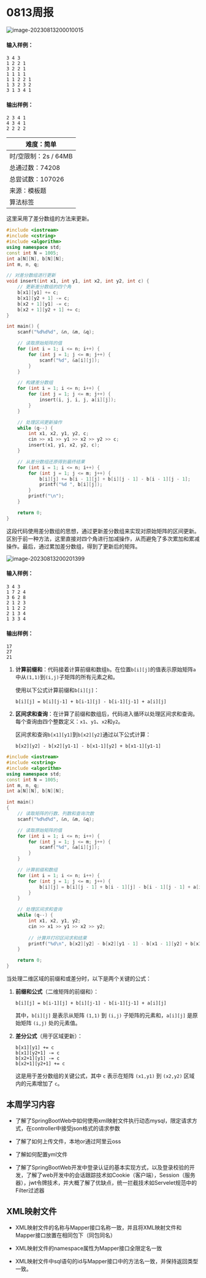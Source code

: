 # 0813周报

![image-20230813200010015](assets/image-20230813200010015.png)

#### 输入样例：

```
3 4 3
1 2 2 1
3 2 2 1
1 1 1 1
1 1 2 2 1
1 3 2 3 2
3 1 3 4 1
```

#### 输出样例：

```
2 3 4 1
4 3 4 1
2 2 2 2
```

| 难度：**简单**       |
| -------------------- |
| 时/空限制：2s / 64MB |
| 总通过数：74208      |
| 总尝试数：107026     |
| 来源：模板题         |
| 算法标签             |



这里采用了差分数组的方法来更新。

```cpp
#include <iostream>
#include <cstring>
#include <algorithm>
using namespace std;
const int N = 1005;
int a[N][N], b[N][N];
int m, n, q;

// 对差分数组进行更新
void insert(int x1, int y1, int x2, int y2, int c) {
    // 更新差分数组的四个角
    b[x1][y1] += c;
    b[x1][y2 + 1] -= c;
    b[x2 + 1][y1] -= c;
    b[x2 + 1][y2 + 1] += c;
}

int main() {
    scanf("%d%d%d", &n, &m, &q);

    // 读取原始矩阵的值
    for (int i = 1; i <= n; i++) {
        for (int j = 1; j <= m; j++) {
            scanf("%d", &a[i][j]);
        }
    }

    // 构建差分数组
    for (int i = 1; i <= n; i++) {
        for (int j = 1; j <= m; j++) {
            insert(i, j, i, j, a[i][j]);
        }
    }

    // 处理区间更新操作
    while (q--) {
        int x1, x2, y1, y2, c;
        cin >> x1 >> y1 >> x2 >> y2 >> c;
        insert(x1, y1, x2, y2, c);
    }

    // 从差分数组还原得到最终结果
    for (int i = 1; i <= n; i++) {
        for (int j = 1; j <= m; j++) {
            b[i][j] += b[i - 1][j] + b[i][j - 1] - b[i - 1][j - 1];
            printf("%d ", b[i][j]);
        }
        printf("\n");
    }

    return 0;
}
```

这段代码使用差分数组的思想，通过更新差分数组来实现对原始矩阵的区间更新。区别于前一种方法，这里直接对四个角进行加减操作，从而避免了多次累加和累减操作。最后，通过累加差分数组，得到了更新后的矩阵。





![image-20230813200201399](assets/image-20230813200201399.png)

#### 输入样例：

```
3 4 3
1 7 2 4
3 6 2 8
2 1 2 3
1 1 2 2
2 1 3 4
1 3 3 4
```

#### 输出样例：

```
17
27
21
```

1. **计算前缀和**：代码接着计算前缀和数组`b`。在位置`b[i][j]`的值表示原始矩阵`a`中从`(1,1)`到`(i,j)`子矩阵的所有元素之和。

   使用以下公式计算前缀和`b[i][j]`：
   ```
   b[i][j] = b[i][j-1] + b[i-1][j] - b[i-1][j-1] + a[i][j]
   ```

2. **区间求和查询**：在计算了前缀和数组后，代码进入循环以处理区间求和查询。每个查询由四个整数定义：`x1`、`y1`、`x2`和`y2`。

   区间求和查询`b[x1][y1]`到`b[x2][y2]`通过以下公式计算：
   ```
   b[x2][y2] - b[x2][y1-1] - b[x1-1][y2] + b[x1-1][y1-1]
   ```


```cpp
#include <iostream>
#include <cstring>
#include <algorithm>
using namespace std;
const int N = 1005;
int m, n, q;
int a[N][N], b[N][N];

int main()
{
    // 读取矩阵的行数、列数和查询次数
    scanf("%d%d%d", &n, &m, &q);

    // 读取原始矩阵的值
    for (int i = 1; i <= n; i++) {
        for (int j = 1; j <= m; j++) {
            scanf("%d", &a[i][j]);
        }
    }

    // 计算前缀和数组
    for (int i = 1; i <= n; i++) {
        for (int j = 1; j <= m; j++) {
            b[i][j] = b[i][j - 1] + b[i - 1][j] - b[i - 1][j - 1] + a[i][j];
        }
    }

    // 处理区间求和查询
    while (q--) {
        int x1, x2, y1, y2;
        cin >> x1 >> y1 >> x2 >> y2;
        
        // 计算并打印区间求和结果
        printf("%d\n", b[x2][y2] - b[x2][y1 - 1] - b[x1 - 1][y2] + b[x1 - 1][y1 - 1]);
    }

    return 0;
}

```

当处理二维区域的前缀和或差分时，以下是两个关键的公式：

1. **前缀和公式**（二维矩阵的前缀和）：
   ```
   b[i][j] = b[i-1][j] + b[i][j-1] - b[i-1][j-1] + a[i][j]
   ```
   其中，`b[i][j]` 是表示从矩阵 `(1,1)` 到 `(i,j)` 子矩阵的元素和，`a[i][j]` 是原始矩阵 `(i,j)` 处的元素值。

2. **差分公式**（用于区域更新）：
   ```
   b[x1][y1] += c
   b[x1][y2+1] -= c
   b[x2+1][y1] -= c
   b[x2+1][y2+1] += c
   ```
   这是用于差分数组的关键公式，其中 `c` 表示在矩阵 `(x1,y1)` 到 `(x2,y2)` 区域内的元素增加了 `c`。

## 本周学习内容

- 了解了SpringBootWeb中如何使用xml映射文件执行动态mysql，限定请求方式，在controller中接受json格式的请求参数
- 了解了如何上传文件，本地or通过阿里云oss
- 了解如何配置yml文件

- 了解了SpringBootWeb开发中登录认证的基本实现方式，以及登录校验的开发，了解了web开发中的会话跟踪技术如Cookie（客户端），Session（服务器），jwt令牌技术，并大概了解了优缺点，统一拦截技术如Servelet规范中的Filter过滤器



## XML映射文件

- XML映射文件的名称与Mapper接口名称一致，并且将XML映射文件和Mapper接口放置在相同包下（同包同名）

- XML映射文件的namespace属性为Mapper接口全限定名一致
- XML映射文件中sql语句的id与Mapper接口中的方法名一致，并保持返回类型一致。

